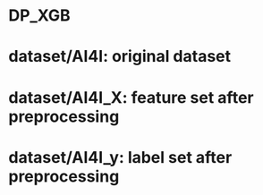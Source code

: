 # DP_XGB
# dataset/AI4I: original dataset
# dataset/AI4I_X:  feature set after preprocessing 
# dataset/AI4I_y:  label set after preprocessing
